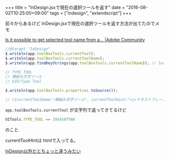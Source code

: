 +++
title = "InDesign.jsxで現在の選択ツールを返す"
date = "2016-08-02T10:25:00+09:00"
tags = ["indesign", "extendscript"]
+++

前々からあるけど InDesign.jsxで現在の選択ツールを返す方法が出てたのでメモ

[Is it possible to get selected tool name from a\.\.\. \|Adobe Community](https://forums.adobe.com/thread/2189391)

```js
//@target "InDesign"
$.writeln(app.toolBoxTools.currentTool);
$.writeln(app.toolBoxTools.currentToolName);
$.writeln(app.findKeyStrings(app.toolBoxTools.currentToolName)); // localeに依存しない

// TYPE_TOOL
// 横組み文字ツール
// $ID/Type Tool

$.writeln(app.toolBoxTools.properties.toSource());

// ({currentToolName:"横組み文字ツール", currentToolHint:"<i>テキストフレームを作成するか、テキストを選択します。</i><br /><br /><b>修飾キー :</b><br /><b>Shift :  </b>新規テキストフレームの縦横比を固定します。<br /><b>Command :  </b>一時的に選択ツールに切り替えます。<br /><b>Option :  </b>テキストの編集時に手のひらツールに切り替えます。テキストフレームの作成中は、中心から外側に向かって描画します。<br /> <br />単語を選択するにはテキストをダブルクリックします。行を選択するには 3 回クリックします。段落を選択するには 4 回クリックします。ストーリーを選択するには 5 回クリックします。<br /><br /><b>ショートカット :</b> T", currentToolIconFile:new File ("/Applications/Adobe%20InDesign%20CC/Adobe%20InDesign%20CC.app/Contents/MacOS/Required/Text%20Editor.InDesignPlugin/Versions/A/Resources/idrc_PNGA/1000.idrc"), currentTool:({}), parent:resolve("/")})

```

`app.toolBoxTools.currentTool` が文字列で返ってきてるけど

```js
UITools.TYPE_TOOL == 1954107508
```

のこと

currentToolHintは htmlで入ってる。


[InDesign以外だとちょっと違うみたい](https://forums.adobe.com/thread/2189391#8913946)